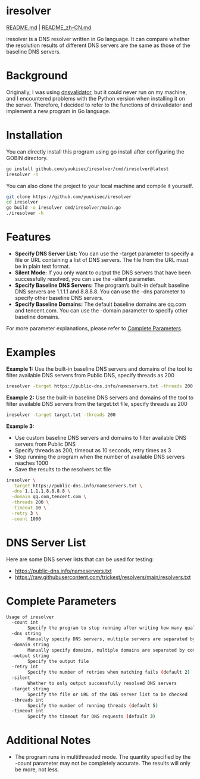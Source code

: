# iresolver

[README.md](./README.md) | [README_zh-CN.md](./README_zh-CN.md)

iresolver is a DNS resolver written in Go language. It can compare whether the resolution results of different DNS servers are the same as those of the baseline DNS servers.

# Background

Originally, I was using [dnsvalidator](https://github.com/vortexau/dnsvalidator), but it could never run on my machine, and I encountered problems with the Python version when installing it on the server. Therefore, I decided to refer to the functions of dnsvalidator and implement a new program in Go language.

# Installation

You can directly install this program using go install after configuring the GOBIN directory.

```bash
go install github.com/yuukisec/iresolver/cmd/iresolver@latest
iresolver -h
```

You can also clone the project to your local machine and compile it yourself.

```bash
git clone https://github.com/yuukisec/iresolver
cd iresolver
go build -o iresolver cmd/iresolver/main.go
./iresolver -h
```

# Features

- **Specify DNS Server List:** You can use the -target parameter to specify a file or URL containing a list of DNS servers. The file from the URL must be in plain text format.
- **Silent Mode:** If you only want to output the DNS servers that have been successfully resolved, you can use the -silent parameter.
- **Specify Baseline DNS Servers:** The program’s built-in default baseline DNS servers are 1.1.1.1 and 8.8.8.8. You can use the -dns parameter to specify other baseline DNS servers.
- **Specify Baseline Domains:** The default baseline domains are qq.com and tencent.com. You can use the -domain parameter to specify other baseline domains.

For more parameter explanations, please refer to [Complete Parameters](#complete-parameters).

# Examples

**Example 1:** Use the built-in baseline DNS servers and domains of the tool to filter available DNS servers from Public DNS, specify threads as 200

```bash
iresolver -target https://public-dns.info/nameservers.txt -threads 200
```

**Example 2:** Use the built-in baseline DNS servers and domains of the tool to filter available DNS servers from the target.txt file, specify threads as 200

```bash
iresolver -target target.txt -threads 200
```

**Example 3:**

- Use custom baseline DNS servers and domains to filter available DNS servers from Public DNS
- Specify threads as 200, timeout as 10 seconds, retry times as 3
- Stop running the program when the number of available DNS servers reaches 1000
- Save the results to the resolvers.txt file

```bash
iresolver \
  -target https://public-dns.info/nameservers.txt \
  -dns 1.1.1.1,8.8.8.8 \
  -domain qq.com,tencent.com \
  -threads 200 \
  -timeout 10 \
  -retry 3 \
  -count 1000
```

# DNS Server List

Here are some DNS server lists that can be used for testing:

- https://public-dns.info/nameservers.txt
- https://raw.githubusercontent.com/trickest/resolvers/main/resolvers.txt

# Complete Parameters

```bash
Usage of iresolver
  -count int
    	Specify the program to stop running after writing how many qualified domain servers (default 65535)
  -dns string
    	Manually specify DNS servers, multiple servers are separated by commas (default "1.1.1.1,8.8.8.8")
  -domain string
    	Manually specify domains, multiple domains are separated by commas (default "qq.com,tencent.com")
  -output string
    	Specify the output file
  -retry int
    	Specify the number of retries when matching fails (default 2)
  -silent
    	Whether to only output successfully resolved DNS servers
  -target string
    	Specify the file or URL of the DNS server list to be checked
  -threads int
    	Specify the number of running threads (default 5)
  -timeout int
    	Specify the timeout for DNS requests (default 3)
```

# Additional Notes

- The program runs in multithreaded mode. The quantity specified by the -count parameter may not be completely accurate. The results will only be more, not less.